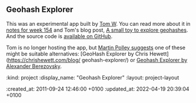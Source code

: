 <h2 id="tag">Geohash Explorer</h2>

This was an experimental app built by [Tom W](/tom-ward). You can read more about it in [notes for week 154](/week-154) and Tom's blog post, [A small toy to explore geohashes](https://web.archive.org/web/20140424194828/https://tomafro.net/2011/09/a-small-toy-to-explore-geohashes). And the source code is [available on GitHub](https://github.com/tomafro/geohash-explorer).

Tom is no longer hosting the app, but [Martin Polley suggests](https://twitter.com/martinpolley/status/1515797976773505031) one of these might be suitable alternatives: [GeoHash Explorer by Chris Hewett](https://chrishewett.com/blog/ geohash-explorer/) or [Geohash Explorer by Alexander Berezovsky](https://geohash.softeng.co/).

:kind: project
:display_name: "Geohash Explorer"
:layout: project-layout

:created_at: 2011-09-24 12:46:00 +0100
:updated_at: 2022-04-19 20:39:04 +0100
